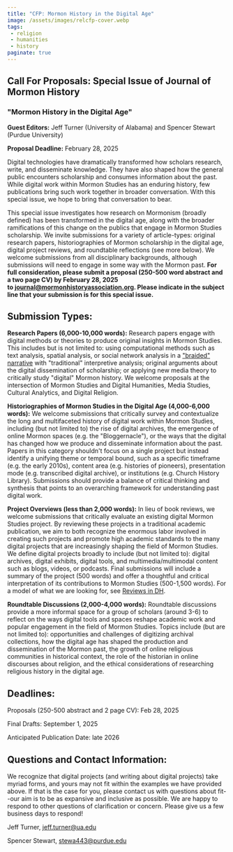 ```yaml
---
title: "CFP: Mormon History in the Digital Age"
image: /assets/images/relcfp-cover.webp
tags:
 - religion
 - humanities
 - history
paginate: true 
---
```


## **Call For Proposals: Special Issue of Journal of Mormon History**

### **"Mormon History in the Digital Age"**

**Guest Editors:** Jeff Turner (University of Alabama) and Spencer Stewart (Purdue University)

**Proposal Deadline:** February 28, 2025

Digital technologies have dramatically transformed how scholars research, write, and disseminate knowledge. They have also shaped how the general public encounters scholarship and consumes information about the past. While digital work within Mormon Studies has an enduring history, few publications bring such work together in broader conversation. With this special issue, we hope to bring that conversation to bear.

This special issue investigates how research on Mormonism (broadly defined) has been transformed in the digital age, along with the broader ramifications of this change on the publics that engage in Mormon Studies scholarship. We invite submissions for a variety of article-types: original research papers, historiographies of Mormon scholarship in the digital age, digital project reviews, and roundtable reflections (see more below). We welcome submissions from all disciplinary backgrounds, although submissions will need to engage in some way with the Mormon past. **For full consideration, please submit a proposal (250-500 word abstract and a two page CV) by February 28, 2025 to [journal@mormonhistoryassociation.org](mailto:journal@mormonhistoryassociation.org). Please indicate in the subject line that your submission is for this special issue.**

## **Submission Types:**

**Research Papers (6,000-10,000 words):** Research papers engage with digital methods or theories to produce original insights in Mormon Studies. This includes but is not limited to: using computational methods such as text analysis, spatial analysis, or social network analysis in a ["braided" narrative](https://dhdebates.gc.cuny.edu/read/4805e692-0823-4073-b431-5a684250a82d/section/e5496dc6-dcc1-42e7-8609-9377d05812c5?utm_source=substack&utm_medium=email#ch31) with "traditional" interpretive analysis; original arguments about the digital dissemination of scholarship; or applying new media theory to critically study "digital" Mormon history. We welcome proposals at the intersection of Mormon Studies and Digital Humanities, Media Studies, Cultural Analytics, and Digital Religion.

**Historiographies of Mormon Studies in the Digital Age (4,000-6,000 words):** We welcome submissions that critically survey and contextualize the long and multifaceted history of digital work within Mormon Studies, including (but not limited to) the rise of digital archives, the emergence of online Mormon spaces (e.g. the "Bloggernacle"), or the ways that the digital has changed how we produce and disseminate information about the past. Papers in this category shouldn't focus on a single project but instead identify a unifying theme or temporal bound, such as a specific timeframe (e.g. the early 2010s), content area (e.g. histories of pioneers), presentation mode (e.g. transcribed digital archive), or institutions (e.g. Church History Library). Submissions should provide a balance of critical thinking and synthesis that points to an overarching framework for understanding past digital work.

**Project Overviews (less than 2,000 words):** In lieu of book reviews, we welcome submissions that critically evaluate an existing digital Mormon Studies project. By reviewing these projects in a traditional academic publication, we aim to both recognize the enormous labor involved in creating such projects and promote high academic standards to the many digital projects that are increasingly shaping the field of Mormon Studies. We define digital projects broadly to include (but not limited to): digital archives, digital exhibits, digital tools, and multimedia/multimodal content such as blogs, videos, or podcasts. Final submissions will include a summary of the project (500 words) and offer a thoughtful and critical interpretation of its contributions to Mormon Studies (500-1,500 words). For a model of what we are looking for, see [Reviews in DH](https://reviewsindh.pubpub.org/?utm_source=substack&utm_medium=email).

**Roundtable Discussions (2,000-4,000 words):** Roundtable discussions provide a more informal space for a group of scholars (around 3-6) to reflect on the ways digital tools and spaces reshape academic work and popular engagement in the field of Mormon Studies. Topics include (but are not limited to): opportunities and challenges of digitizing archival collections, how the digital age has shaped the production and dissemination of the Mormon past, the growth of online religious communities in historical context, the role of the historian in online discourses about religion, and the ethical considerations of researching religious history in the digital age.

## **Deadlines:**

Proposals (250-500 abstract and 2 page CV): Feb 28, 2025

Final Drafts: September 1, 2025

Anticipated Publication Date: late 2026

## **Questions and Contact Information:**

We recognize that digital projects (and writing about digital projects) take myriad forms, and yours may not fit within the examples we have provided above. If that is the case for you, please contact us with questions about fit--our aim is to be as expansive and inclusive as possible. We are happy to respond to other questions of clarification or concern. Please give us a few business days to respond!

Jeff Turner, [jeff.turner@ua.edu](mailto:jeff.turner@ua.edu)

Spencer Stewart, [stewa443@purdue.edu](mailto:stewa443@purdue.edu)